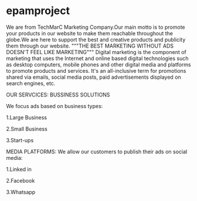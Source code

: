 # epamproject

We are from TechMarC Marketing Company.Our main motto is to promote your products in our website to make them reachable throughout the globe.We are here to support the best and creative products and publicity them through our website.
"""THE BEST MARKETING WITHOUT ADS DOESN'T FEEL LIKE MARKETING"""
Digital marketing is the component of marketing that uses the Internet and online based digital technologies such as desktop computers,
mobile phones and other digital media and platforms to promote products and services. It's an all-inclusive term for promotions shared via emails, social media posts, paid advertisements displayed on search engines, etc.

 OUR SERVCICES:
BUSSINESS SOLUTIONS

We focus ads based on business types:

1.Large Business

2.Small Business

3.Start-ups 

MEDIA PLATFORMS:
We allow our customers to publish their ads on social media:

1.Linked in

2.Facebook

3.Whatsapp
